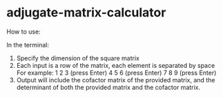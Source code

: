 # adjugate-matrix-calculator

How to use:

In the terminal:
1. Specify the dimension of the square matrix
2. Each input is a row of the matrix, each element is separated by space
    For example:
    1 2 3 (press Enter)
    4 5 6 (press Enter)
    7 8 9 (press Enter)
3. Output will include the cofactor matrix of the provided matrix, and the determinant of both the provided matrix and the cofactor matrix.
